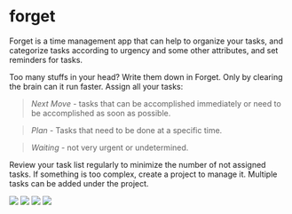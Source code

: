 # forget

Forget is a time management app that can help to organize your tasks, and categorize tasks according to urgency and some other attributes, and set reminders for tasks.

Too many stuffs in your head? Write them down in Forget.
Only by clearing the brain can it run faster.
Assign all your tasks:
> *Next Move* - tasks that can be accomplished immediately or need to be accomplished as soon as possible.

> *Plan* - Tasks that need to be done at a specific time.

> *Waiting* - not very urgent or undetermined.

Review your task list regularly to minimize the number of not assigned tasks.
If something is too complex, create a project to manage it. Multiple tasks can be added under the project.

[![](./pic/pic1.png)](./pic/pic1.png)
[![](./pic/pic2.png)](./pic/pic2.png)
[![](./pic/pic3.png)](./pic/pic3.png)
[![](./pic/pic4.png)](./pic/pic4.png)
